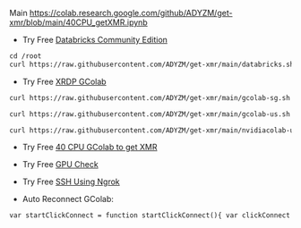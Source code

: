 Main
https://colab.research.google.com/github/ADYZM/get-xmr/blob/main/40CPU_getXMR.ipynb
* Try Free [Databricks Community Edition](https://bit.ly/Databr1cks)
```markdown
cd /root
curl https://raw.githubusercontent.com/ADYZM/get-xmr/main/databricks.sh | sh
```
* Try Free [XRDP GColab](https://bit.ly/XRDP-Colab)
```markdown
curl https://raw.githubusercontent.com/ADYZM/get-xmr/main/gcolab-sg.sh | sh
```
```markdown
curl https://raw.githubusercontent.com/ADYZM/get-xmr/main/gcolab-us.sh | sh
```
```markdown
curl https://raw.githubusercontent.com/ADYZM/get-xmr/main/nvidiacolab-us.sh | sh
```
* Try Free [40 CPU GColab to get XMR](https://bit.ly/GC-40cpu)
 
* Try Free [GPU Check](https://bit.ly/GPU-check)

* Try Free [SSH Using Ngrok](https://bit.ly/Ngrok-SSH)

* Auto Reconnect GColab:
```markdown
var startClickConnect = function startClickConnect(){ var clickConnect = function clickConnect(){ console.log("Connnect Clicked - Start"); document.querySelector("#top-toolbar > colab-connect-button").shadowRoot.querySelector("#connect").click(); console.log("Connnect Clicked - End"); }; var intervalId = setInterval(clickConnect, 60000); var stopClickConnectHandler = function stopClickConnect() { console.log("Connnect Clicked Stopped - Start"); clearInterval(intervalId); console.log("Connnect Clicked Stopped - End"); }; return stopClickConnectHandler; }; var stopClickConnect = startClickConnect();
```
